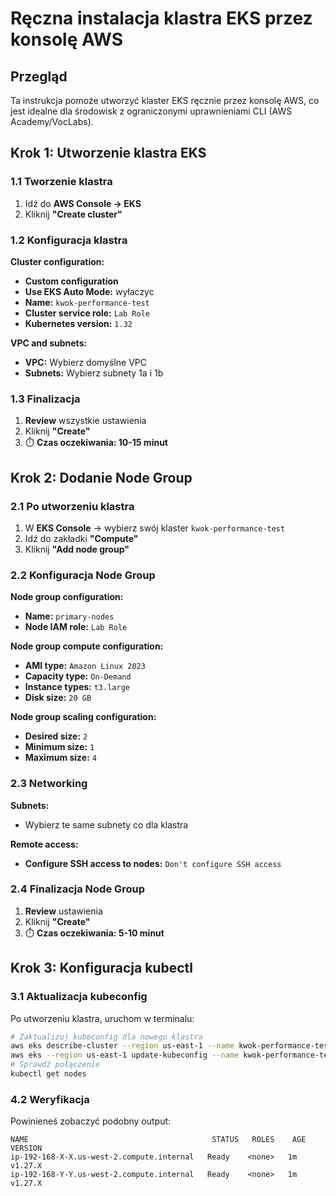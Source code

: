 # Ręczna instalacja klastra EKS przez konsolę AWS

## Przegląd
Ta instrukcja pomoże utworzyć klaster EKS ręcznie przez konsolę AWS, co jest idealne dla środowisk z ograniczonymi uprawnieniami CLI (AWS Academy/VocLabs).

## Krok 1: Utworzenie klastra EKS

### 1.1 Tworzenie klastra

1. Idź do **AWS Console → EKS**
2. Kliknij **"Create cluster"**

### 1.2 Konfiguracja klastra

**Cluster configuration:**
- **Custom configuration**
- **Use EKS Auto Mode:** wyłaczyc
- **Name:** `kwok-performance-test`
- **Cluster service role:** `Lab Role`
- **Kubernetes version:** `1.32`

**VPC and subnets:**
- **VPC:** Wybierz domyślne VPC
- **Subnets:** Wybierz subnety 1a i 1b


### 1.3 Finalizacja

1. **Review** wszystkie ustawienia
2. Kliknij **"Create"**
3. ⏱️ **Czas oczekiwania: 10-15 minut**

## Krok 2: Dodanie Node Group

### 2.1 Po utworzeniu klastra

1. W **EKS Console** → wybierz swój klaster `kwok-performance-test`
2. Idź do zakładki **"Compute"**
3. Kliknij **"Add node group"**

### 2.2 Konfiguracja Node Group

**Node group configuration:**
- **Name:** `primary-nodes`
- **Node IAM role:** `Lab Role` 

**Node group compute configuration:**
- **AMI type:** `Amazon Linux 2023`
- **Capacity type:** `On-Demand`
- **Instance types:** `t3.large` 
- **Disk size:** `20 GB`

**Node group scaling configuration:**
- **Desired size:** `2`
- **Minimum size:** `1`
- **Maximum size:** `4`

### 2.3 Networking

**Subnets:**
- Wybierz te same subnety co dla klastra

**Remote access:**
- **Configure SSH access to nodes:** `Don't configure SSH access`

### 2.4 Finalizacja Node Group

1. **Review** ustawienia
2. Kliknij **"Create"**
3. ⏱️ **Czas oczekiwania: 5-10 minut**

## Krok 3: Konfiguracja kubectl

### 3.1 Aktualizacja kubeconfig

Po utworzeniu klastra, uruchom w terminalu:

```bash
# Zaktualizuj kubeconfig dla nowego klastra
aws eks describe-cluster --region us-east-1 --name kwok-performance-test --query cluster.status
aws eks --region us-east-1 update-kubeconfig --name kwok-performance-test
# Sprawdź połączenie
kubectl get nodes
```

### 4.2 Weryfikacja

Powinieneś zobaczyć podobny output:
```
NAME                                         STATUS   ROLES    AGE   VERSION
ip-192-168-X-X.us-west-2.compute.internal   Ready    <none>   1m    v1.27.X
ip-192-168-Y-Y.us-west-2.compute.internal   Ready    <none>   1m    v1.27.X
``` 